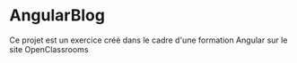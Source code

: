 # AngularBlog

Ce projet est un exercice créé dans le cadre d'une formation Angular sur le site OpenClassrooms